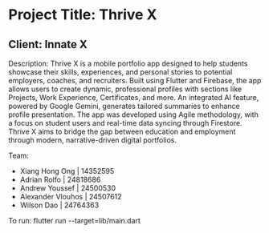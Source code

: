 # Project Title: Thrive X

## Client: Innate X

Description: Thrive X is a mobile portfolio app designed to help students showcase their skills, experiences, and personal stories to potential employers, coaches, and recruiters. Built using Flutter and Firebase, the app allows users to create dynamic, professional profiles with sections like Projects, Work Experience, Certificates, and more. An integrated AI feature, powered by Google Gemini, generates tailored summaries to enhance profile presentation. The app was developed using Agile methodology, with a focus on student users and real-time data syncing through Firestore. Thrive X aims to bridge the gap between education and employment through modern, narrative-driven digital portfolios.

Team:

- Xiang Hong Ong | 14352595
- Adrian Rolfo | 24818686
- Andrew Youssef | 24500530
- Alexander Vlouhos | 24507612
- Wilson Dao | 24764363

To run:
    flutter run --target=lib/main.dart